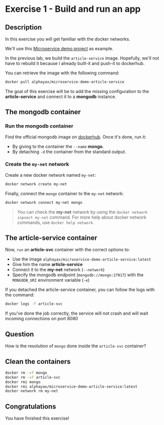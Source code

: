 # Exercise 1 - Build and run an app

<walkthrough-tutorial-duration duration="40.0"></walkthrough-tutorial-duration>

## Description

In this exercise you will get familiar with the docker networks.

We'll use this [Microservice demo project](https://github.com/alphayax/microservices-demo) as example.

In the previous lab, we build the `article-service` image. Hopefully, we'll not have to rebuild it because I already 
built-it and push-it to dockerhub. 

You can retrieve the image with the following command:

```bash
docker pull alphayax/microservice-demo-article-service
```

The goal of this exercise will be to add the missing configuration to the **article-service** and connect it to a **mongodb** instance.

## The mongodb container

### Run the mongodb container

Find the official mongodb image on [dockerhub](https://hub.docker.com/search?q=mongodb). Once it's done, run it:
- By giving to the container the `--name` **mongo**.
- By detaching `-d` the container from the standard output.

### Create the `my-net` network

Create a new docker network named `my-net`:
```sh
docker network create my-net
```


Finally, connect the `mongo` container to the `my-net` network:
```sh
docker network connect my-net mongo
```


> You can check the **my-net** network by using the `docker network inpsect my-net` command. For more help about docker 
network commands, use `docker help network`.

## The article-service container

Now, `run` an **article-svc** container with the correct options to:
- Use the image `alphayax/microservice-demo-article-service:latest`
- Give him the name **article-service**
- Connect it to the **my-net** network (`--network`)
- Specify the mongodb endpoint (`mongodb://mongo:27017`) with the `MONGODB_URI` environment variable (`-e`)

If you detached the article-service container, you can follow the logs with the command:
```sh
docker logs -f article-svc
```

If you've done the job correctly, the service will not crash and will wait incoming connections on port 8080

## Question

How is the resolution of `mongo` done inside the `article-svc` container?

## Clean the containers

```sh
docker rm -vf mongo
docker rm -vf article-svc
docker rmi mongo
docker rmi alphayax/microservice-demo-article-service:latest
docker network rm my-net
```

## Congratulations

You have finished this exercise!

<walkthrough-conclusion-trophy></walkthrough-conclusion-trophy>

